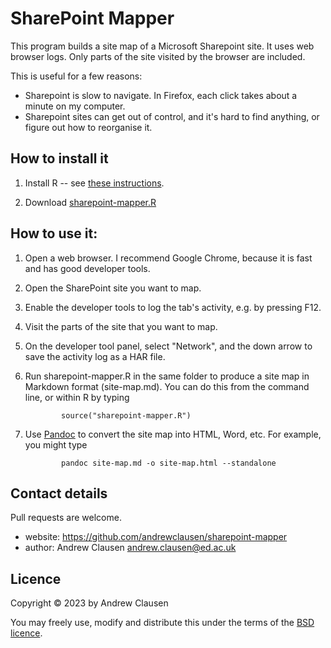 # SharePoint Mapper

This program builds a site map of a Microsoft Sharepoint site.  It uses
web browser logs.  Only parts of the site visited by the browser are included.

This is useful for a few reasons:

 * Sharepoint is slow to navigate.  In Firefox, each click takes about a minute
   on my computer.
 * Sharepoint sites can get out of control, and it's hard to find anything,
   or figure out how to reorganise it.


## How to install it

1. Install R -- see [these instructions](https://techvidvan.com/tutorials/install-r/).

2. Download [sharepoint-mapper.R](https://github.com/andrewclausen/sharepoint-mapper/sharepoint-mapper.R)


## How to use it:

 1. Open a web browser.  I recommend Google Chrome, because it is fast and has
    good developer tools.

 2. Open the SharePoint site you want to map.

 3. Enable the developer tools to log the tab's activity, e.g. by pressing F12.

 4. Visit the parts of the site that you want to map.

 5. On the developer tool panel, select "Network", and the down arrow to save
    the activity log as a HAR file.

 6. Run sharepoint-mapper.R in the same folder to produce a site map in Markdown
    format (site-map.md).  You can do this from the command line, or within
    R by typing

                source("sharepoint-mapper.R")

 7. Use [Pandoc](https://pandoc.org/) to convert the site map into HTML, Word,
    etc.  For example, you might type

                pandoc site-map.md -o site-map.html --standalone


## Contact details

Pull requests are welcome.

 * website: <https://github.com/andrewclausen/sharepoint-mapper>
 * author: Andrew Clausen <andrew.clausen@ed.ac.uk>


## Licence

Copyright © 2023 by Andrew Clausen

You may freely use, modify and distribute this under the terms of the
[BSD licence](https://opensource.org/license/bsd-2-clause/).

